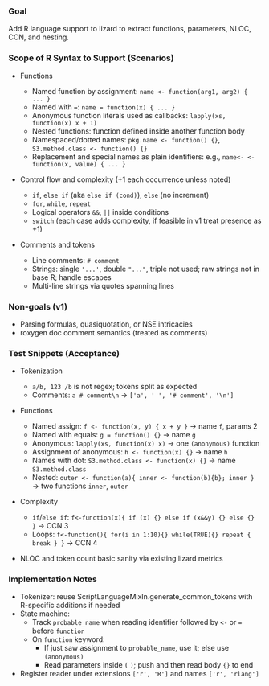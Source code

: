 ### Goal
Add R language support to lizard to extract functions, parameters, NLOC, CCN, and nesting.

### Scope of R Syntax to Support (Scenarios)

- Functions
  - Named function by assignment: `name <- function(arg1, arg2) { ... }`
  - Named with `=`: `name = function(x) { ... }`
  - Anonymous function literals used as callbacks: `lapply(xs, function(x) x + 1)`
  - Nested functions: function defined inside another function body
  - Namespaced/dotted names: `pkg.name <- function() {}`, `S3.method.class <- function() {}`
  - Replacement and special names as plain identifiers: e.g., `name<- <- function(x, value) { ... }`

- Control flow and complexity (+1 each occurrence unless noted)
  - `if`, `else if` (aka `else if (cond)`), `else` (no increment)
  - `for`, `while`, `repeat`
  - Logical operators `&&`, `||` inside conditions
  - `switch` (each case adds complexity, if feasible in v1 treat presence as +1)

- Comments and tokens
  - Line comments: `# comment`
  - Strings: single `'...'`, double `"..."`, triple not used; raw strings not in base R; handle escapes
  - Multi-line strings via quotes spanning lines

### Non-goals (v1)
- Parsing formulas, quasiquotation, or NSE intricacies
- roxygen doc comment semantics (treated as comments)

### Test Snippets (Acceptance)

- Tokenization
  - `a/b, 123 /b` is not regex; tokens split as expected
  - Comments: `a # comment\n` → `['a', ' ', '# comment', '\n']`

- Functions
  - Named assign:
    `f <- function(x, y) { x + y }` → name `f`, params 2
  - Named with equals:
    `g = function() {}` → name `g`
  - Anonymous:
    `lapply(xs, function(x) x)` → one `(anonymous)` function
  - Assignment of anonymous:
    `h <- function(x) {}` → name `h`
  - Names with dot:
    `S3.method.class <- function(x) {}` → name `S3.method.class`
  - Nested:
    `outer <- function(a){ inner <- function(b){b}; inner }` → two functions `inner`, `outer`

- Complexity
  - `if`/`else if`:
    `f<-function(x){ if (x) {} else if (x&&y) {} else {} }` → CCN 3
  - Loops:
    `f<-function(){ for(i in 1:10){} while(TRUE){} repeat { break } }` → CCN 4

- NLOC and token count basic sanity via existing lizard metrics

### Implementation Notes
- Tokenizer: reuse ScriptLanguageMixIn.generate_common_tokens with R-specific additions if needed
- State machine:
  - Track `probable_name` when reading identifier followed by `<-` or `=` before `function`
  - On `function` keyword:
    - If just saw assignment to `probable_name`, use it; else use `(anonymous)`
    - Read parameters inside `(` `)`; push and then read body `{}` to end
- Register reader under extensions `['r', 'R']` and names `['r', 'rlang']`